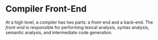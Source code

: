 # Compiler Front-End

At a high level, a compiler has two parts: a front-end and a back-end.  The _front-end_ is responsible for performing lexical analysis, syntax analysis, semantic analysis, and intermediate code generation.
